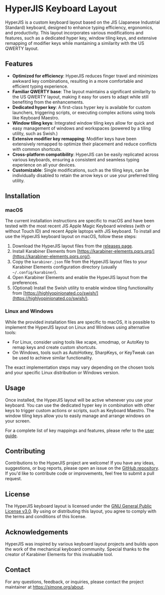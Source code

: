 # HyperJIS Keyboard Layout

HyperJIS is a custom keyboard layout based on the JIS (Japanese Industrial Standard) keyboard, designed to enhance typing efficiency, ergonomics, and productivity. This layout incorporates various modifications and features, such as a dedicated hyper key, window tiling keys, and extensive remapping of modifier keys while mantaining a similarity with the US QWERTY layout.

## Features

- **Optimized for efficiency**: HyperJIS reduces finger travel and minimizes awkward key combinations, resulting in a more comfortable and efficient typing experience.
- **Familiar QWERTY base**: The layout maintains a significant similarity to the US QWERTY layout, making it easy for users to adapt while still benefiting from the enhancements.
- **Dedicated hyper key**: A first-class hyper key is available for custom launchers, triggering scripts, or executing complex actions using tools like Keyboard Maestro.
- **Window tiling keys**: Integrated window tiling keys allow for quick and easy management of windows and workspaces (powered by a tiling utility, such as Swish.)
- **Extensive modifier key remapping**: Modifier keys have been extensively remapped to optimize their placement and reduce conflicts with common shortcuts.
- **Cross-platform compatibility**: HyperJIS can be easily replicated across various keyboards, ensuring a consistent and seamless typing experience on all your devices.
- **Customizable**: Single modifications, such as the tiling keys, can be individually disabled to retain the arrow keys or use your preferred tiling utility.

## Installation

### macOS

The current installation instructions are specific to macOS and have been tested with the most recent JIS Apple Magic Keyboard wireless (with or without Touch ID) and recent Apple laptops with JIS keyboard. To install and use the HyperJIS keyboard layout on macOS, follow these steps:

1. Download the HyperJIS layout files from the [releases page](https://github.com/smnrg/hyperjis/releases).
2. Install Karabiner Elements from [https://karabiner-elements.pqrs.org/](https://karabiner-elements.pqrs.org/).
3. Copy the ```karabiner.json``` file from the HyperJIS layout files to your Karabiner Elements configuration directory (usually ```~/.config/karabiner```).
4. Open Karabiner Elements and enable the HyperJIS layout from the preferences.
5. (Optional) Install the Swish utility to enable window tiling functionality from [https://highlyopinionated.co/swish/](https://highlyopinionated.co/swish/).

### Linux and Windows

While the provided installation files are specific to macOS, it is possible to implement the HyperJIS layout on Linux and Windows using alternative tools:

- For Linux, consider using tools like xcape, xmodmap, or AutoKey to remap keys and create custom shortcuts.
- On Windows, tools such as AutoHotkey, SharpKeys, or KeyTweak can be used to achieve similar functionality.

The exact implementation steps may vary depending on the chosen tools and your specific Linux distribution or Windows version.

## Usage

Once installed, the HyperJIS layout will be active whenever you use your keyboard. You can use the dedicated hyper key in combination with other keys to trigger custom actions or scripts, such as Keyboard Maestro. The window tiling keys allow you to easily manage and arrange windows on your screen.

For a complete list of key mappings and features, please refer to the [user guide](USERGUIDE.md).

## Contributing

Contributions to the HyperJIS project are welcome! If you have any ideas, suggestions, or bug reports, please open an issue on the [GitHub repository](https://github.com/yourusername/hyperjis/issues). If you'd like to contribute code or improvements, feel free to submit a pull request.

## License

The HyperJIS keyboard layout is licensed under the [GNU General Public License v3.0](LICENSE). By using or distributing this layout, you agree to comply with the terms and conditions of this license.

## Acknowledgements

HyperJIS was inspired by various keyboard layout projects and builds upon the work of the mechanical keyboard community. Special thanks to the creator of Karabiner Elements for this invaluable tool.

## Contact

For any questions, feedback, or inquiries, please contact the project maintainer at https://simone.org/about.
